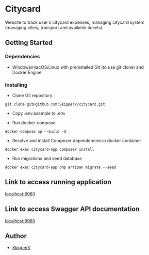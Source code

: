 # Citycard

Website to track user`s citycard expenses, managing citycard system (managing cities, transport and available tickets)

## Getting Started

### Dependencies

* Windows/macOS/Linux with preinstalled Git (to use git clone) and Docker Engine

### Installing

* Clone Git repository
```
git clone git@github.com:SkipperV/citycard.git
```
* Copy .env.example to .env


* Run docker-compose
```
docker-compose up --build -d
```
* Resolve and install Composer dependencies in docker container
```
docker exec citycard-app composer install
```
* Run migrations and seed database
```
docker exec citycard-app php artisan migrate --seed
```

## Link to access running application

[localhost:8080](http://localhost:8080/)

## Link to access Swagger API documentation

[localhost:8080](http://localhost:8080/api/documentation)

## Author

* [SkipperV](https://github.com/SkipperV)
